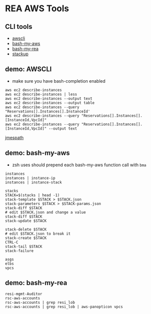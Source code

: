 REA AWS Tools
=============

## CLI tools
- [awscli](https://github.com/aws/aws-cli)
- [bash-my-aws](https://github.com/realestate-com-au/bash-my-aws) 
- [bash-my-rea](https://git.realestate.com.au/mbailey/bash-my-rea)
- [stackup](https://github.com/realestate-com-au/stackup)


## demo: AWSCLI

- make sure you have bash-completion enabled

```
aws ec2 describe-instances
aws ec2 describe-instances | less
aws ec2 describe-instances --output text
aws ec2 describe-instances --output table
aws ec2 describe-instances --query "Reservations[].Instances[].InstanceId'
aws ec2 describe-instances --query "Reservations[].Instances[].[InstanceId,VpcId]"
aws ec2 describe-instances --query "Reservations[].Instances[].[InstanceId,VpcId]" --output text
```

[jmespath](http://jmespath.org/)


## demo: bash-my-aws
- zsh uses should prepend each bash-my-aws function call with `bma`

```
instances
instances | instance-ip
instances | instance-stack

stacks
STACK=$(stacks | head -1) 
stack-template $STACK > $STACK.json 
stack-parameters $STACK > $STACK-params.json 
stack-diff $STACK 
# edit $STACK.json and change a value
stack-diff $STACK 
stack-update $STACK

stack-delete $STACK
# edit $STACK.json to break it
stack-create $STACK
CTRL-C
stack-tail $STACK
stack-failure

asgs
elbs
vpcs
```

## demo: bash-my-rea

```
resi-mgmt-Auditor
rsc-aws-accounts
rsc-aws-accounts | grep resi_lob
rsc-aws-accounts | grep resi_lob | aws-panopticon vpcs
```
